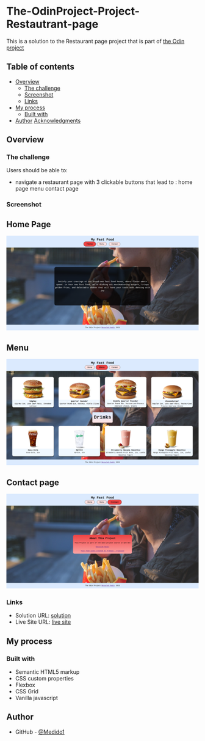 # The-OdinProject-Project-Restautrant-page

This is a solution to the Restaurant page project that is part of <a href="https://www.theodinproject.com/lessons/node-path-javascript-restaurant-page" target="_blank">the Odin project</a>

## Table of contents

- [Overview](#overview)
  - [The challenge](#the-challenge)
  - [Screenshot](#screenshot)
  - [Links](#links)
- [My process](#my-process)
  - [Built with](#built-with)
- [Author](#author)
  [Acknowledgments](#acknowledgments)

## Overview

### The challenge

Users should be able to:

- navigate a restaurant page with 3 clickable buttons that lead to :
  home page
  menu
  contact page
### Screenshot

## Home Page

![](./dist/img/homeSS.png)

## Menu

![](./dist/img/menuSS.png)

## Contact page

![](./dist/img/contactSS.png)

### Links

- Solution URL: [solution](https://github.com/Medido1/The-OdinProject-Project-Restautrant-page)
- Live Site URL: [live site]()

## My process

### Built with

- Semantic HTML5 markup
- CSS custom properties
- Flexbox
- CSS Grid
- Vanilla javascript

## Author

- GitHub - [@Medido1](https://github.com/Medido1)



